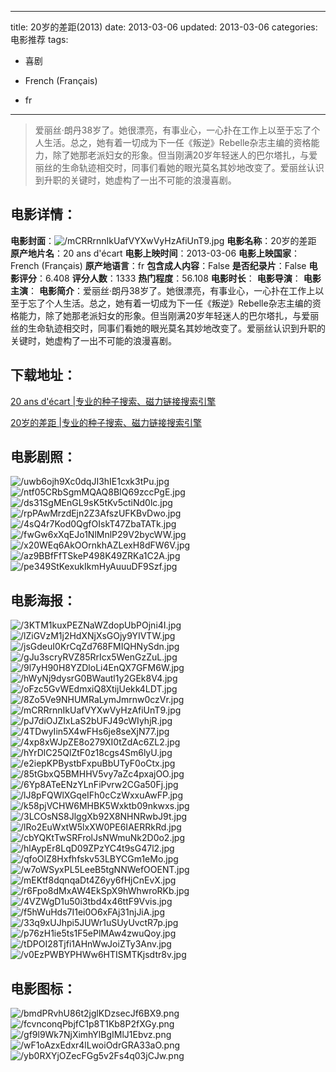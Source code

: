 
---
title: 20岁的差距(2013)
date: 2013-03-06
updated: 2013-03-06
categories: 电影推荐
tags:
- 喜剧

- French (Français)
- fr
---


> 爱丽丝·朗丹38岁了。她很漂亮，有事业心，一心扑在工作上以至于忘了个人生活。总之，她有着一切成为下一任《叛逆》Rebelle杂志主编的资格能力，除了她那老派妇女的形象。但当刚满20岁年轻迷人的巴尔塔扎，与爱丽丝的生命轨迹相交时，同事们看她的眼光莫名其妙地改变了。爱丽丝认识到升职的关键时，她虚构了一出不可能的浪漫喜剧。

## **电影详情**：

**电影封面**：<img src="https://image.tmdb.org/t/p/w200/mCRRrnnIkUafVYXwVyHzAfiUnT9.jpg" alt="/mCRRrnnIkUafVYXwVyHzAfiUnT9.jpg" title="/mCRRrnnIkUafVYXwVyHzAfiUnT9.jpg">
**电影名称**：20岁的差距
**原产地片名**：20 ans d'écart
**电影上映时间**：2013-03-06
**电影上映国家**：French (Français)
**原产地语言**：fr
**包含成人内容**：False
**是否纪录片**：False
**电影评分**：6.408
**评分人数**：1333
**热门程度**：56.108
**电影时长**：
**电影导演**：
**电影主演**：
**电影简介**：爱丽丝·朗丹38岁了。她很漂亮，有事业心，一心扑在工作上以至于忘了个人生活。总之，她有着一切成为下一任《叛逆》Rebelle杂志主编的资格能力，除了她那老派妇女的形象。但当刚满20岁年轻迷人的巴尔塔扎，与爱丽丝的生命轨迹相交时，同事们看她的眼光莫名其妙地改变了。爱丽丝认识到升职的关键时，她虚构了一出不可能的浪漫喜剧。

## **下载地址**：
[20 ans d'écart |专业的种子搜索、磁力链接搜索引擎](https://movie.amd794.com:2083/?search=20%20ans%20d%27%C3%A9cart&ordering=&mode=match_phrase&page_size=10&page=1)

[20岁的差距 |专业的种子搜索、磁力链接搜索引擎](https://movie.amd794.com:2083/?search=20%E5%B2%81%E7%9A%84%E5%B7%AE%E8%B7%9D&ordering=&mode=match_phrase&page_size=10&page=1)
 

## **电影剧照**：
<img src="https://image.tmdb.org/t/p/original/uwb6ojh9Xc0dqJI3hIE1cxk3tPu.jpg" alt="/uwb6ojh9Xc0dqJI3hIE1cxk3tPu.jpg" title="/uwb6ojh9Xc0dqJI3hIE1cxk3tPu.jpg"><img src="https://image.tmdb.org/t/p/original/ntf05CRbSgmMQAQ8BIQ69zccPgE.jpg" alt="/ntf05CRbSgmMQAQ8BIQ69zccPgE.jpg" title="/ntf05CRbSgmMQAQ8BIQ69zccPgE.jpg"><img src="https://image.tmdb.org/t/p/original/ds31SgMEnGL9sK5tKv5ctiNd0lc.jpg" alt="/ds31SgMEnGL9sK5tKv5ctiNd0lc.jpg" title="/ds31SgMEnGL9sK5tKv5ctiNd0lc.jpg"><img src="https://image.tmdb.org/t/p/original/rpPAwMrzdEjn2Z3AfszUFKBvDwo.jpg" alt="/rpPAwMrzdEjn2Z3AfszUFKBvDwo.jpg" title="/rpPAwMrzdEjn2Z3AfszUFKBvDwo.jpg"><img src="https://image.tmdb.org/t/p/original/4sQ4r7Kod0QgfOIskT47ZbaTATk.jpg" alt="/4sQ4r7Kod0QgfOIskT47ZbaTATk.jpg" title="/4sQ4r7Kod0QgfOIskT47ZbaTATk.jpg"><img src="https://image.tmdb.org/t/p/original/fwGw6xXqEJo1NlMnlP29V2bycWW.jpg" alt="/fwGw6xXqEJo1NlMnlP29V2bycWW.jpg" title="/fwGw6xXqEJo1NlMnlP29V2bycWW.jpg"><img src="https://image.tmdb.org/t/p/original/x20WEq6AkOOrnkhAZLexH8dFW6V.jpg" alt="/x20WEq6AkOOrnkhAZLexH8dFW6V.jpg" title="/x20WEq6AkOOrnkhAZLexH8dFW6V.jpg"><img src="https://image.tmdb.org/t/p/original/az9BBfFfTSkeP498K49ZRKa1C2A.jpg" alt="/az9BBfFfTSkeP498K49ZRKa1C2A.jpg" title="/az9BBfFfTSkeP498K49ZRKa1C2A.jpg"><img src="https://image.tmdb.org/t/p/original/pe349StKexukIkmHyAuuuDF9Szf.jpg" alt="/pe349StKexukIkmHyAuuuDF9Szf.jpg" title="/pe349StKexukIkmHyAuuuDF9Szf.jpg">

## **电影海报**：
<img src="https://image.tmdb.org/t/p/original/3KTM1kuxPEZNaWZdopUbPOjni4I.jpg" alt="/3KTM1kuxPEZNaWZdopUbPOjni4I.jpg" title="/3KTM1kuxPEZNaWZdopUbPOjni4I.jpg"><img src="https://image.tmdb.org/t/p/original/lZiGVzM1j2HdXNjXsGOjy9YIVTW.jpg" alt="/lZiGVzM1j2HdXNjXsGOjy9YIVTW.jpg" title="/lZiGVzM1j2HdXNjXsGOjy9YIVTW.jpg"><img src="https://image.tmdb.org/t/p/original/jsGdeuI0KrCqZd768FMIQHNySdn.jpg" alt="/jsGdeuI0KrCqZd768FMIQHNySdn.jpg" title="/jsGdeuI0KrCqZd768FMIQHNySdn.jpg"><img src="https://image.tmdb.org/t/p/original/gJu3scryRVZ85RrIcx5WenGzZuL.jpg" alt="/gJu3scryRVZ85RrIcx5WenGzZuL.jpg" title="/gJu3scryRVZ85RrIcx5WenGzZuL.jpg"><img src="https://image.tmdb.org/t/p/original/9l7yH90H8YZDloLi4EnQX7GFM6W.jpg" alt="/9l7yH90H8YZDloLi4EnQX7GFM6W.jpg" title="/9l7yH90H8YZDloLi4EnQX7GFM6W.jpg"><img src="https://image.tmdb.org/t/p/original/hWyNj9dysrG0BWautl1y2GEk8V4.jpg" alt="/hWyNj9dysrG0BWautl1y2GEk8V4.jpg" title="/hWyNj9dysrG0BWautl1y2GEk8V4.jpg"><img src="https://image.tmdb.org/t/p/original/oFzc5GvWEdmxiQ8XtijUekk4LDT.jpg" alt="/oFzc5GvWEdmxiQ8XtijUekk4LDT.jpg" title="/oFzc5GvWEdmxiQ8XtijUekk4LDT.jpg"><img src="https://image.tmdb.org/t/p/original/8Zo5Ve9NHUMRaLymJmrnw0czVr.jpg" alt="/8Zo5Ve9NHUMRaLymJmrnw0czVr.jpg" title="/8Zo5Ve9NHUMRaLymJmrnw0czVr.jpg"><img src="https://image.tmdb.org/t/p/original/mCRRrnnIkUafVYXwVyHzAfiUnT9.jpg" alt="/mCRRrnnIkUafVYXwVyHzAfiUnT9.jpg" title="/mCRRrnnIkUafVYXwVyHzAfiUnT9.jpg"><img src="https://image.tmdb.org/t/p/original/pJ7diOJZIxLaS2bUFJ49cWIyhjR.jpg" alt="/pJ7diOJZIxLaS2bUFJ49cWIyhjR.jpg" title="/pJ7diOJZIxLaS2bUFJ49cWIyhjR.jpg"><img src="https://image.tmdb.org/t/p/original/4TDwyIin5X4wFHs6je8seXjN77.jpg" alt="/4TDwyIin5X4wFHs6je8seXjN77.jpg" title="/4TDwyIin5X4wFHs6je8seXjN77.jpg"><img src="https://image.tmdb.org/t/p/original/4xp8xWJpZE8o279XI0tZdAc6ZL2.jpg" alt="/4xp8xWJpZE8o279XI0tZdAc6ZL2.jpg" title="/4xp8xWJpZE8o279XI0tZdAc6ZL2.jpg"><img src="https://image.tmdb.org/t/p/original/hYrDlC25QlZtF0z18cgs4Sm6lyU.jpg" alt="/hYrDlC25QlZtF0z18cgs4Sm6lyU.jpg" title="/hYrDlC25QlZtF0z18cgs4Sm6lyU.jpg"><img src="https://image.tmdb.org/t/p/original/e2iepKPBystbFxpuBbUTyF0oCtx.jpg" alt="/e2iepKPBystbFxpuBbUTyF0oCtx.jpg" title="/e2iepKPBystbFxpuBbUTyF0oCtx.jpg"><img src="https://image.tmdb.org/t/p/original/85tGbxQ5BMHHV5vy7aZc4pxajOO.jpg" alt="/85tGbxQ5BMHHV5vy7aZc4pxajOO.jpg" title="/85tGbxQ5BMHHV5vy7aZc4pxajOO.jpg"><img src="https://image.tmdb.org/t/p/original/6Yp8ATeENzYLnFiPvrw2CGa50Fj.jpg" alt="/6Yp8ATeENzYLnFiPvrw2CGa50Fj.jpg" title="/6Yp8ATeENzYLnFiPvrw2CGa50Fj.jpg"><img src="https://image.tmdb.org/t/p/original/lJ8pFQWlXGqeIFh0cCzWxxuAwFP.jpg" alt="/lJ8pFQWlXGqeIFh0cCzWxxuAwFP.jpg" title="/lJ8pFQWlXGqeIFh0cCzWxxuAwFP.jpg"><img src="https://image.tmdb.org/t/p/original/k58pjVCHW6MHBK5Wxktb09nkwxs.jpg" alt="/k58pjVCHW6MHBK5Wxktb09nkwxs.jpg" title="/k58pjVCHW6MHBK5Wxktb09nkwxs.jpg"><img src="https://image.tmdb.org/t/p/original/3LCOsNS8JlggXb92X8NHNRwbJ9t.jpg" alt="/3LCOsNS8JlggXb92X8NHNRwbJ9t.jpg" title="/3LCOsNS8JlggXb92X8NHNRwbJ9t.jpg"><img src="https://image.tmdb.org/t/p/original/lRo2EuWxtW5lxXW0PE6IAERRkRd.jpg" alt="/lRo2EuWxtW5lxXW0PE6IAERRkRd.jpg" title="/lRo2EuWxtW5lxXW0PE6IAERRkRd.jpg"><img src="https://image.tmdb.org/t/p/original/cbYQKtTwSRFrolJsNWmuNk2D0o2.jpg" alt="/cbYQKtTwSRFrolJsNWmuNk2D0o2.jpg" title="/cbYQKtTwSRFrolJsNWmuNk2D0o2.jpg"><img src="https://image.tmdb.org/t/p/original/hlAypEr8LqD09ZPzYC4t9sG47l2.jpg" alt="/hlAypEr8LqD09ZPzYC4t9sG47l2.jpg" title="/hlAypEr8LqD09ZPzYC4t9sG47l2.jpg"><img src="https://image.tmdb.org/t/p/original/qfoOlZ8Hxfhfskv53LBYCGm1eMo.jpg" alt="/qfoOlZ8Hxfhfskv53LBYCGm1eMo.jpg" title="/qfoOlZ8Hxfhfskv53LBYCGm1eMo.jpg"><img src="https://image.tmdb.org/t/p/original/w7oWSyxPL5LeeB5tgNNWefOOENT.jpg" alt="/w7oWSyxPL5LeeB5tgNNWefOOENT.jpg" title="/w7oWSyxPL5LeeB5tgNNWefOOENT.jpg"><img src="https://image.tmdb.org/t/p/original/mEKtf8dqnqaDt4Z6yy6fHjCnEvX.jpg" alt="/mEKtf8dqnqaDt4Z6yy6fHjCnEvX.jpg" title="/mEKtf8dqnqaDt4Z6yy6fHjCnEvX.jpg"><img src="https://image.tmdb.org/t/p/original/r6Fpo8dMxAW4EkSpX9hWhwroRKb.jpg" alt="/r6Fpo8dMxAW4EkSpX9hWhwroRKb.jpg" title="/r6Fpo8dMxAW4EkSpX9hWhwroRKb.jpg"><img src="https://image.tmdb.org/t/p/original/4VZWgD1u50i3tbd4x46ttF9Vvis.jpg" alt="/4VZWgD1u50i3tbd4x46ttF9Vvis.jpg" title="/4VZWgD1u50i3tbd4x46ttF9Vvis.jpg"><img src="https://image.tmdb.org/t/p/original/f5hWuHds7I1ei0O6xFAj31njJiA.jpg" alt="/f5hWuHds7I1ei0O6xFAj31njJiA.jpg" title="/f5hWuHds7I1ei0O6xFAj31njJiA.jpg"><img src="https://image.tmdb.org/t/p/original/33q9xUJhpi5JUWr1uSUyUvctR7p.jpg" alt="/33q9xUJhpi5JUWr1uSUyUvctR7p.jpg" title="/33q9xUJhpi5JUWr1uSUyUvctR7p.jpg"><img src="https://image.tmdb.org/t/p/original/p76zH1ie5ts1F5ePlMAw4zwuQoy.jpg" alt="/p76zH1ie5ts1F5ePlMAw4zwuQoy.jpg" title="/p76zH1ie5ts1F5ePlMAw4zwuQoy.jpg"><img src="https://image.tmdb.org/t/p/original/tDPOI28Tjfi1AHnWwJoiZTy3Anv.jpg" alt="/tDPOI28Tjfi1AHnWwJoiZTy3Anv.jpg" title="/tDPOI28Tjfi1AHnWwJoiZTy3Anv.jpg"><img src="https://image.tmdb.org/t/p/original/v0EzPWBYPHWw6HTISMTKjsdtr8v.jpg" alt="/v0EzPWBYPHWw6HTISMTKjsdtr8v.jpg" title="/v0EzPWBYPHWw6HTISMTKjsdtr8v.jpg">

## **电影图标**：
<img src="https://image.tmdb.org/t/p/original/bmdPRvhU86t2jglKDzsecJf6BX9.png" alt="/bmdPRvhU86t2jglKDzsecJf6BX9.png" title="/bmdPRvhU86t2jglKDzsecJf6BX9.png"><img src="https://image.tmdb.org/t/p/original/fcvnconqPbjfC1p8T1Kb8P2fXGy.png" alt="/fcvnconqPbjfC1p8T1Kb8P2fXGy.png" title="/fcvnconqPbjfC1p8T1Kb8P2fXGy.png"><img src="https://image.tmdb.org/t/p/original/gf9l9Wk7NjXimhYlBgIMlJ1Ebvz.png" alt="/gf9l9Wk7NjXimhYlBgIMlJ1Ebvz.png" title="/gf9l9Wk7NjXimhYlBgIMlJ1Ebvz.png"><img src="https://image.tmdb.org/t/p/original/wF1oAzxEdxr4lLwoiOdrGRA33aO.png" alt="/wF1oAzxEdxr4lLwoiOdrGRA33aO.png" title="/wF1oAzxEdxr4lLwoiOdrGRA33aO.png"><img src="https://image.tmdb.org/t/p/original/yb0RXYjOZecFGg5v2Fs4q03jCJw.png" alt="/yb0RXYjOZecFGg5v2Fs4q03jCJw.png" title="/yb0RXYjOZecFGg5v2Fs4q03jCJw.png">

